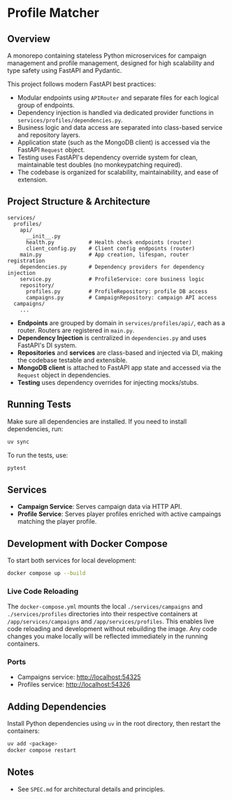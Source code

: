 # Profile Matcher

## Overview

A monorepo containing stateless Python microservices for campaign management and profile management, designed for high scalability and type safety using FastAPI and Pydantic.

This project follows modern FastAPI best practices:
- Modular endpoints using `APIRouter` and separate files for each logical group of endpoints.
- Dependency injection is handled via dedicated provider functions in `services/profiles/dependencies.py`.
- Business logic and data access are separated into class-based service and repository layers.
- Application state (such as the MongoDB client) is accessed via the FastAPI `Request` object.
- Testing uses FastAPI's dependency override system for clean, maintainable test doubles (no monkeypatching required).
- The codebase is organized for scalability, maintainability, and ease of extension.

## Project Structure & Architecture

```
services/
  profiles/
    api/
      __init__.py
      health.py           # Health check endpoints (router)
      client_config.py    # Client config endpoints (router)
    main.py               # App creation, lifespan, router registration
    dependencies.py       # Dependency providers for dependency injection
    service.py            # ProfileService: core business logic
    repository/
      profiles.py         # ProfileRepository: profile DB access
      campaigns.py        # CampaignRepository: campaign API access
  campaigns/
    ...
```

- **Endpoints** are grouped by domain in `services/profiles/api/`, each as a router. Routers are registered in `main.py`.
- **Dependency Injection** is centralized in `dependencies.py` and uses FastAPI's DI system.
- **Repositories** and **services** are class-based and injected via DI, making the codebase testable and extensible.
- **MongoDB client** is attached to FastAPI app state and accessed via the `Request` object in dependencies.
- **Testing** uses dependency overrides for injecting mocks/stubs.

## Running Tests

Make sure all dependencies are installed. If you need to install dependencies, run:

```bash
uv sync
```

To run the tests, use:

```bash
pytest
```

## Services

- **Campaign Service**: Serves campaign data via HTTP API.
- **Profile Service**: Serves player profiles enriched with active campaings matching the player profile.

## Development with Docker Compose

To start both services for local development:

```bash
docker compose up --build
```

### Live Code Reloading

The `docker-compose.yml` mounts the local `./services/campaigns` and `./services/profiles` directories into their respective containers at `/app/services/campaigns` and `/app/services/profiles`. This enables live code reloading and development without rebuilding the image. Any code changes you make locally will be reflected immediately in the running containers.

### Ports

- Campaigns service: [http://localhost:54325](http://localhost:54325)
- Profiles service: [http://localhost:54326](http://localhost:54326)

## Adding Dependencies

Install Python dependencies using `uv` in the root directory, then restart the containers:

```bash
uv add <package>
docker compose restart
```

## Notes
- See `SPEC.md` for architectural details and principles.
